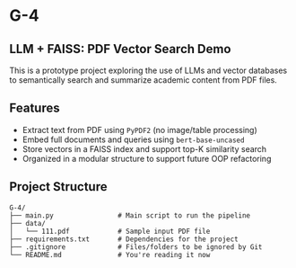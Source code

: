 # G-4
## LLM + FAISS: PDF Vector Search Demo

This is a prototype project exploring the use of LLMs and vector databases to semantically search and summarize academic content from PDF files.

## Features

- Extract text from PDF using `PyPDF2` (no image/table processing)
- Embed full documents and queries using `bert-base-uncased`
- Store vectors in a FAISS index and support top-K similarity search
- Organized in a modular structure to support future OOP refactoring

## Project Structure
```
G-4/
├── main.py                # Main script to run the pipeline
├── data/
│   └── 111.pdf            # Sample input PDF file
├── requirements.txt       # Dependencies for the project
├── .gitignore             # Files/folders to be ignored by Git
└── README.md              # You're reading it now
```


